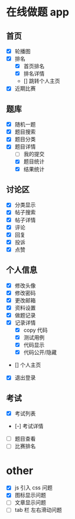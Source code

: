 # 在线做题 app

## 首页

- [x] 轮播图
- [x] 排名
  - [x] 首页排名
  - [x] 排名详情
  - [] 跳转个人主页
- [x] 近期比赛

## 题库

- [x] 随机一题
- [x] 题目搜索
- [x] 题目分类
- [x] 题目详情
  - [ ] 我的提交
  - [x] 题目统计
  - [x] 结果统计

## 讨论区

- [x] 分类显示
- [x] 帖子搜索
- [x] 帖子详情
- [x] 评论
- [x] 回复
- [x] 投诉
- [x] 点赞

## 个人信息

- [x] 修改头像
- [x] 修改密码
- [x] 更改邮箱
- [x] 资料设置
- [x] 做题记录
- [x] 记录详情
  - [x] copy 代码
  - [x] 测试用例
  - [x] 代码显示
  - [x] 代码公开/隐藏
- [] 个人主页
- [x] 退出登录

## 考试

- [x] 考试列表
- [-] 考试详情
- [ ] 题目查看
- [ ] 比赛排名

# other

- [x] js 引入 css 问题
- [x] 图标显示问题
- [ ] 文章显示问题
- [ ] tab 栏 左右滑动问题

